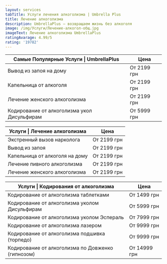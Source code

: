 ```yaml
---
layout: services
tabTitle: Услуги лечения алкоголизма | Umbrella Plus
title: Лечение алкоголизма
description: UmbrellaPlus — возвращаем жизнь без алкоголя
image: /img/Услуги/Лечение-алкогол-общ.jpg
imageText: Лечение алкоголизма UmbrellaPlus
ratingAvarage: 4.99/5
rating: '19782'
---
```


| Самые Популярные Услуги \| UmbrellaPlus     | Цена        |
| ------------------------------------------- | ----------- |
| Вывод из запоя на дому                      | От 2199 грн |
| Капельница от алкоголя                      | От 2199 грн |
| Лечение женского алкоголизма                | От 2199 грн |
| Кодирование от алкоголизма укол Дисульфирам | От 5999 грн |

| Услуги \| Лечение алкоголизма  | Цена        |
| ------------------------------ | ----------- |
| Экстренный вызов нарколога     | От 2199 грн |
| Вывод из запоя                 | От 2199 грн |
| Капельница от алкоголя на дому | От 2199 грн |
| Лечение пивного алкоголизма    | От 2199 грн |
| Лечение женского алкоголизма   | От 2199 грн |

| Услуги \| Кодирования от алкоголизма              | Цена         |
| ------------------------------------------------- | ------------ |
| Кодирование от алкоголизма таблетками             | От 1499 грн  |
| Кодирование от алкоголизма уколом Дисульфирам     | От 5999 грн  |
| Кодирование от алкоголизма уколом Эспераль        | От 7999 грн  |
| Кодирование от алкоголизма лазером                | От 9999 грн  |
| Кодирование от алкоголизма подшивка (торпедо)     | От 9999 грн  |
| Кодирование от алкоголизма по Довженко (гипнозом) | От 14999 грн |
